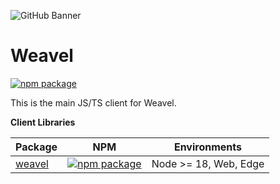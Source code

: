 ![GitHub Banner](https://www.dropbox.com/scl/fi/kxab974gk68f363sdnjrk/Weavel-Text-Logo-Light-BG.png?rlkey=bp3f48baupmgwk5ckfb3u4hm0&st=u3e6ueza&raw=1)

# Weavel

[![npm package](https://img.shields.io/npm/v/weavel?style=flat-square)](https://www.npmjs.com/package/weavel)

This is the main JS/TS client for Weavel.

**Client Libraries**

| Package                                                        | NPM                                                                                                           | Environments          |
| -------------------------------------------------------------- | ------------------------------------------------------------------------------------------------------------- | --------------------- |
| [weavel](https://github.com/weavel/weavel-js/tree/main/weavel) | [![npm package](https://img.shields.io/npm/v/weavel?style=flat-square)](https://www.npmjs.com/package/weavel) | Node >= 18, Web, Edge |
